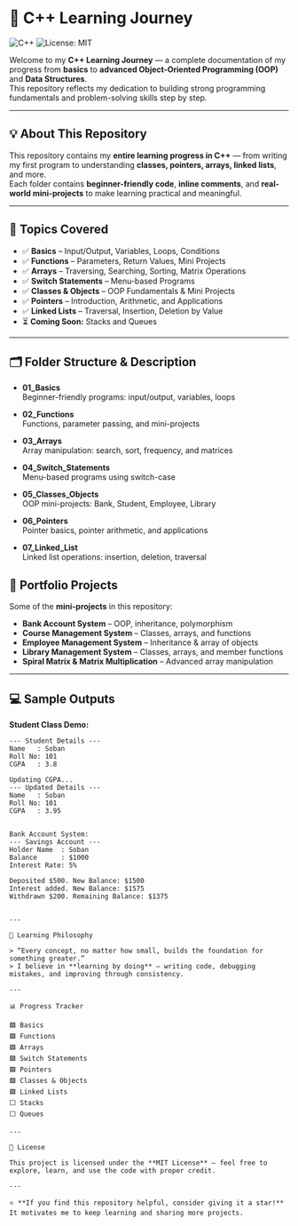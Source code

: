 # 🚀 C++ Learning Journey
![C++](https://img.shields.io/badge/Language-C%2B%2B-blue)
![License: MIT](https://img.shields.io/badge/License-MIT-green)

Welcome to my **C++ Learning Journey** — a complete documentation of my progress from **basics** to **advanced Object-Oriented Programming (OOP)** and **Data Structures**.  
This repository reflects my dedication to building strong programming fundamentals and problem-solving skills step by step.

---

## 💡 About This Repository

This repository contains my **entire learning progress in C++** — from writing my first program to understanding **classes, pointers, arrays, linked lists**, and more.  
Each folder contains **beginner-friendly code**, **inline comments**, and **real-world mini-projects** to make learning practical and meaningful.

---

## 🧩 Topics Covered

- ✅ **Basics** – Input/Output, Variables, Loops, Conditions  
- ✅ **Functions** – Parameters, Return Values, Mini Projects  
- ✅ **Arrays** – Traversing, Searching, Sorting, Matrix Operations  
- ✅ **Switch Statements** – Menu-based Programs  
- ✅ **Classes & Objects** – OOP Fundamentals & Mini Projects
- ✅ **Pointers** – Introduction, Arithmetic, and Applications 
- ✅ **Linked Lists** – Traversal, Insertion, Deletion by Value  
- ⏳ **Coming Soon:** Stacks and Queues  

----

## 🗂️ Folder Structure & Description

- **01_Basics**  
  Beginner-friendly programs: input/output, variables, loops

- **02_Functions**  
  Functions, parameter passing, and mini-projects

- **03_Arrays**  
  Array manipulation: search, sort, frequency, and matrices

- **04_Switch_Statements**  
  Menu-based programs using switch-case

- **05_Classes_Objects**  
  OOP mini-projects: Bank, Student, Employee, Library

- **06_Pointers**  
  Pointer basics, pointer arithmetic, and applications

- **07_Linked_List**  
  Linked list operations: insertion, deletion, traversal



## 🎯 Portfolio Projects

Some of the **mini-projects** in this repository:

- **Bank Account System** – OOP, inheritance, polymorphism  
- **Course Management System** – Classes, arrays, and functions  
- **Employee Management System** – Inheritance & array of objects  
- **Library Management System** – Classes, arrays, and member functions  
- **Spiral Matrix & Matrix Multiplication** – Advanced array manipulation  

---

## 💻 Sample Outputs

**Student Class Demo:**

```text
--- Student Details ---
Name   : Soban
Roll No: 101
CGPA   : 3.8

Updating CGPA...
--- Updated Details ---
Name   : Soban
Roll No: 101
CGPA   : 3.95


Bank Account System:
--- Savings Account ---
Holder Name  : Soban
Balance      : $1000
Interest Rate: 5%

Deposited $500. New Balance: $1500
Interest added. New Balance: $1575
Withdrawn $200. Remaining Balance: $1375


---

🧠 Learning Philosophy

> “Every concept, no matter how small, builds the foundation for something greater.”  
> I believe in **learning by doing** — writing code, debugging mistakes, and improving through consistency.

---

📊 Progress Tracker

🟩 Basics  
🟩 Functions  
🟩 Arrays  
🟩 Switch Statements  
🟩 Pointers  
🟩 Classes & Objects  
🟩 Linked Lists  
⬜ Stacks  
⬜ Queues  

---

📜 License

This project is licensed under the **MIT License** — feel free to explore, learn, and use the code with proper credit.

---

⭐ **If you find this repository helpful, consider giving it a star!**  
It motivates me to keep learning and sharing more projects.
